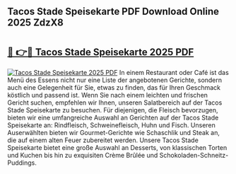 ## Tacos Stade Speisekarte PDF Download Online 2025 ZdzX8

# <h2><a href="http://gcbexl.nevu.top/?p=Tacos+Stade+Speisekarte">🔗 👉🔴 Tacos Stade Speisekarte 2025 PDF</a></h2>

[![Tacos Stade Speisekarte 2025 PDF](https://i.imgur.com/dBaPXMq.png)](http://gcbexl.nevu.top/?p=Tacos+Stade+Speisekarte)
In einem Restaurant oder Café ist das Menü des Essens nicht nur eine Liste der angebotenen Gerichte, sondern auch eine Gelegenheit für Sie, etwas zu finden, das für Ihren Geschmack köstlich und passend ist. Wenn Sie nach einem leichten und frischen Gericht suchen, empfehlen wir Ihnen, unseren Salatbereich auf der Tacos Stade Speisekarte zu besuchen. Für diejenigen, die Fleisch bevorzugen, bieten wir eine umfangreiche Auswahl an Gerichten auf der Tacos Stade Speisekarte an: Rindfleisch, Schweinefleisch, Huhn und Fisch. Unseren Auserwählten bieten wir Gourmet-Gerichte wie Schaschlik und Steak an, die auf einem alten Feuer zubereitet werden. Unsere Tacos Stade Speisekarte bietet eine große Auswahl an Desserts, von klassischen Torten und Kuchen bis hin zu exquisiten Crème Brûlée und Schokoladen-Schneitz-Puddings.
